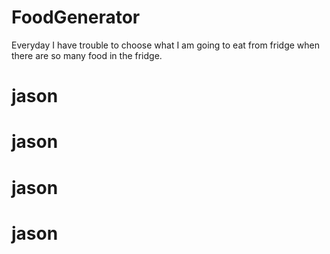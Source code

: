 # FoodGenerator
<p>Everyday I have trouble to choose what I am going to eat from fridge when there are so many food in the fridge. </p>
<h1>jason</h1>
<h1>jason</h1>
<h1>jason</h1>
<h1>jason</h1>
